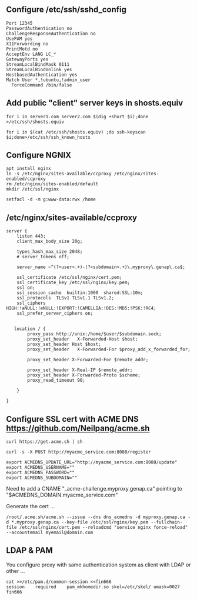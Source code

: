 



## Configure /etc/ssh/sshd_config
```
Port 12345
PasswordAuthentication no
ChallengeResponseAuthentication no
UsePAM yes
X11Forwarding no
PrintMotd no
AcceptEnv LANG LC_*
GatewayPorts yes
StreamLocalBindMask 0111
StreamLocalBindUnlink yes
HostbasedAuthentication yes
Match User *,!ubuntu,!admin_user
  ForceCommand /bin/false
```

## Add public "client" server keys in shosts.equiv
````
for i in server1.com server2.com $(dig +short $i);done >/etc/ssh/shosts.equiv

for i in $(cat /etc/ssh/shosts.equiv) ;do ssh-keyscan $i;done>/etc/ssh/ssh_known_hosts 
````



## Configure NGNIX
```
apt install nginx
ln -s /etc/nginx/sites-available/ccproxy /etc/nginx/sites-enabled/ccproxy
rm /etc/nginx/sites-enabled/default
mkdir /etc/ssl/nginx

setfacl -d -m g:www-data:rwx /home
```




## /etc/nginx/sites-available/ccproxy
```
server {
    listen 443;
    client_max_body_size 20g;

    types_hash_max_size 2048;
    # server_tokens off;

    server_name ~^(?<user>.+)-(?<subdomain>.+)\.myproxy\.genap\.ca$;

    ssl_certificate /etc/ssl/nginx/cert.pem;
    ssl_certificate_key /etc/ssl/nginx/key.pem;
    ssl on;
    ssl_session_cache  builtin:1000  shared:SSL:10m;
    ssl_protocols  TLSv1 TLSv1.1 TLSv1.2;
    ssl_ciphers HIGH:!aNULL:!eNULL:!EXPORT:!CAMELLIA:!DES:!MD5:!PSK:!RC4;
    ssl_prefer_server_ciphers on;


   location / {
        proxy_pass http://unix:/home/$user/$subdomain.sock;
        proxy_set_header   X-Forwarded-Host $host;
        proxy_set_header Host $host;
        proxy_set_header   X-Forwarded-For $proxy_add_x_forwarded_for;

        proxy_set_header X-Forwarded-For $remote_addr;

        proxy_set_header X-Real-IP $remote_addr;
        proxy_set_header X-Forwarded-Proto $scheme;
        proxy_read_timeout 90;

    }

}
```



## Configure SSL cert with ACME DNS  https://github.com/Neilpang/acme.sh

```
curl https://get.acme.sh | sh

curl -s -X POST http://myacme_service.com:8080/register

export ACMEDNS_UPDATE_URL="http://myacme_service.com:8080/update"
export ACMEDNS_USERNAME=""
export ACMEDNS_PASSWORD=""
export ACMEDNS_SUBDOMAIN=""
````

Need to add a CNAME "_acme-challenge.myproxy.genap.ca" pointing to "$ACMEDNS_DOMAIN.myacme_service.com"


Generate the cert ...

```
/root/.acme.sh/acme.sh --issue --dns dns_acmedns -d myproxy.genap.ca -d *.myproxy.genap.ca --key-file /etc/ssl/nginx/key.pem --fullchain-file /etc/ssl/nginx/cert.pem --reloadcmd "service nginx force-reload" --accountemail myemail@domain.com
```



## LDAP & PAM

You configure proxy with same authentication system as client with LDAP or other ...

```
cat >>/etc/pam.d/common-session <<fin666
session    required    pam_mkhomedir.so skel=/etc/skel/ umask=0027
fin666
```



